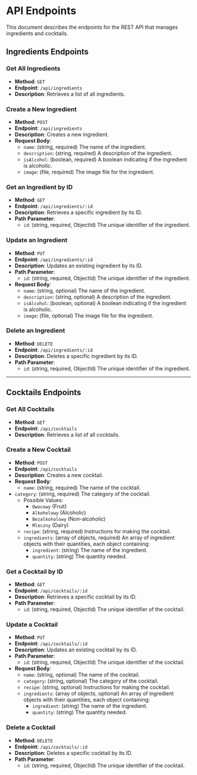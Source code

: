 # API Endpoints

This document describes the endpoints for the REST API that manages ingredients and cocktails.

## Ingredients Endpoints

### Get All Ingredients
- **Method**: `GET`
- **Endpoint**: `/api/ingredients`
- **Description**: Retrieves a list of all ingredients.

### Create a New Ingredient
- **Method**: `POST`
- **Endpoint**: `/api/ingredients`
- **Description**: Creates a new ingredient.
- **Request Body**: 
  - `name`: (string, required) The name of the ingredient.
  - `description`: (string, required) A description of the ingredient.
  - `isAlcohol`: (boolean, required) A boolean indicating if the ingredient is alcoholic.
  - `image`: (file, required) The image file for the ingredient.

### Get an Ingredient by ID
- **Method**: `GET`
- **Endpoint**: `/api/ingredients/:id`
- **Description**: Retrieves a specific ingredient by its ID.
- **Path Parameter**: 
  - `id`: (string, required, ObjectId) The unique identifier of the ingredient.

### Update an Ingredient
- **Method**: `PUT`
- **Endpoint**: `/api/ingredients/:id`
- **Description**: Updates an existing ingredient by its ID.
- **Path Parameter**: 
  - `id`: (string, required, ObjectId) The unique identifier of the ingredient.
- **Request Body**:
  - `name`: (string, optional) The name of the ingredient.
  - `description`: (string, optional) A description of the ingredient.
  - `isAlcohol`: (boolean, optional) A boolean indicating if the ingredient is alcoholic.
  - `image`: (file, optional) The image file for the ingredient.

### Delete an Ingredient
- **Method**: `DELETE`
- **Endpoint**: `/api/ingredients/:id`
- **Description**: Deletes a specific ingredient by its ID.
- **Path Parameter**: 
  - `id`: (string, required, ObjectId) The unique identifier of the ingredient.

---

## Cocktails Endpoints

### Get All Cocktails
- **Method**: `GET`
- **Endpoint**: `/api/cocktails`
- **Description**: Retrieves a list of all cocktails.

### Create a New Cocktail
- **Method**: `POST`
- **Endpoint**: `/api/cocktails`
- **Description**: Creates a new cocktail.
- **Request Body**: 
  - `name`: (string, required) The name of the cocktail.
- `category`: (string, required) The category of the cocktail.
    - Possible Values: 
      - `Owocowy` (Fruit)
      - `Alkoholowy` (Alcoholic)
      - `Bezalkoholowy` (Non-alcoholic)
      - `Mleczny` (Dairy)
  - `recipe`: (string, required) Instructions for making the cocktail.
  - `ingredients`: (array of objects, required) An array of ingredient objects with their quantities, each object containing:
    - `ingredient`: (string) The name of the ingredient.
    - `quantity`: (string) The quantity needed.


### Get a Cocktail by ID
- **Method**: `GET`
- **Endpoint**: `/api/cocktails/:id`
- **Description**: Retrieves a specific cocktail by its ID.
- **Path Parameter**: 
  - `id`: (string, required, ObjectId) The unique identifier of the cocktail.

### Update a Cocktail
- **Method**: `PUT`
- **Endpoint**: `/api/cocktails/:id`
- **Description**: Updates an existing cocktail by its ID.
- **Path Parameter**: 
  - `id`: (string, required, ObjectId) The unique identifier of the cocktail.
- **Request Body**: 
  - `name`: (string, optional) The name of the cocktail.
  - `category`: (string, optional) The category of the cocktail.
  - `recipe`: (string, optional) Instructions for making the cocktail.
  - `ingredients`: (array of objects, optional) An array of ingredient objects with their quantities, each object containing:
    - `ingredient`: (string) The name of the ingredient.
    - `quantity`: (string) The quantity needed.

### Delete a Cocktail
- **Method**: `DELETE`
- **Endpoint**: `/api/cocktails/:id`
- **Description**: Deletes a specific cocktail by its ID.
- **Path Parameter**: 
  - `id`: (string, required, ObjectId) The unique identifier of the cocktail.
